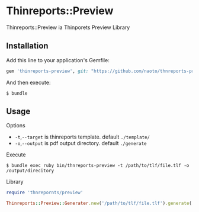 # Thinreports::Preview

Thinreports::Preview ia Thinporets Preview Library

## Installation

Add this line to your application's Gemfile:

```ruby
gem 'thinreports-preview', git: "https://github.com/naoto/thnreports-preview.git"
```

And then execute:

    $ bundle

## Usage

Options

- `-t`,`--target` is thinreports template. default `./template/`
- `-o`,`--output` is pdf output directory. default `./generate` 

Execute

```shell
$ bundle exec ruby bin/thnreports-preview -t /path/to/tlf/file.tlf -o /output/direcitory
```

Library

```ruby
require 'thnrepornts/preview'

Thinreports::Preview::Generater.new('/path/to/tlf/file.tlf').generate('/output/directory')
```
